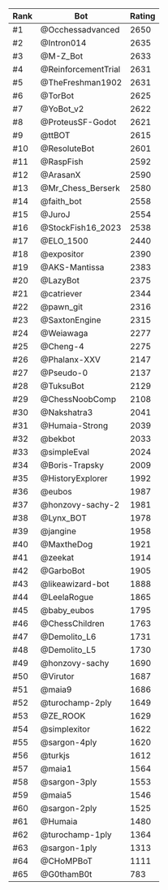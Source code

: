 Rank|Bot|Rating
---|---|---
#1|@Occhessadvanced|2650
#2|@Intron014|2635
#3|@M-Z_Bot|2633
#4|@ReinforcementTrial|2631
#5|@TheFreshman1902|2631
#6|@TorBot|2625
#7|@YoBot_v2|2622
#8|@ProteusSF-Godot|2621
#9|@ttBOT|2615
#10|@ResoluteBot|2601
#11|@RaspFish|2592
#12|@ArasanX|2590
#13|@Mr_Chess_Berserk|2580
#14|@faith_bot|2558
#15|@JuroJ|2554
#16|@StockFish16_2023|2538
#17|@ELO_1500|2440
#18|@expositor|2390
#19|@AKS-Mantissa|2383
#20|@LazyBot|2375
#21|@catriever|2344
#22|@pawn_git|2316
#23|@SaxtonEngine|2315
#24|@Weiawaga|2277
#25|@Cheng-4|2275
#26|@Phalanx-XXV|2147
#27|@Pseudo-0|2137
#28|@TuksuBot|2129
#29|@ChessNoobComp|2108
#30|@Nakshatra3|2041
#31|@Humaia-Strong|2039
#32|@bekbot|2033
#33|@simpleEval|2024
#34|@Boris-Trapsky|2009
#35|@HistoryExplorer|1992
#36|@eubos|1987
#37|@honzovy-sachy-2|1981
#38|@Lynx_BOT|1978
#39|@jangine|1958
#40|@MaxtheDog|1921
#41|@zeekat|1914
#42|@GarboBot|1905
#43|@likeawizard-bot|1888
#44|@LeelaRogue|1865
#45|@baby_eubos|1795
#46|@ChessChildren|1763
#47|@Demolito_L6|1731
#48|@Demolito_L5|1730
#49|@honzovy-sachy|1690
#50|@Virutor|1687
#51|@maia9|1686
#52|@turochamp-2ply|1649
#53|@ZE_ROOK|1629
#54|@simplexitor|1622
#55|@sargon-4ply|1620
#56|@turkjs|1612
#57|@maia1|1564
#58|@sargon-3ply|1553
#59|@maia5|1546
#60|@sargon-2ply|1525
#61|@Humaia|1480
#62|@turochamp-1ply|1364
#63|@sargon-1ply|1313
#64|@CHoMPBoT|1111
#65|@G0thamB0t|783
